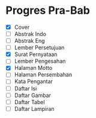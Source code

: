 # Progres Pra-Bab

- [x] Cover
- [ ] Abstrak Indo
- [ ] Abstrak Eng
- [ ] Lember Persetujuan
- [x] Surat Pernyataan
- [ ] Lember Pengesahan
- [x] Halaman Motto
- [ ] Halaman Persembahan
- [ ] Kata Pengantar
- [ ] Daftar Isi
- [ ] Daftar Gambar
- [ ] Daftar Tabel
- [ ] Daftar Lampiran
